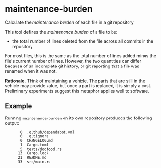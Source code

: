 # maintenance-burden

Calculate the _maintenance burden_ of each file in a git repository

This tool defines the _maintenance burden_ of a file to be:

- the total number of lines deleted from the file across all commits in the repository

For most files, this is the same as the total number of lines added minus the file's current number of lines. However, the two quantities can differ because of an incomplete git history, or git reporting that a file was renamed when it was not.

**Rationale.** Think of maintaining a vehicle. The parts that are still in the vehicle may provide value, but once a part is replaced, it is simply a cost. Preliminary experiments suggest this metaphor applies well to software.

## Example

Running `maintenance-burden` on its own repository produces the following output:

<!-- maintenance-burden-start -->

```
       0  .github/dependabot.yml
       0  .gitignore
       0  CHANGELOG.md
       1  Cargo.toml
       5  tests/dogfood.rs
      13  Cargo.lock
      21  README.md
      33  src/main.rs
```

<!-- maintenance-burden-end -->
